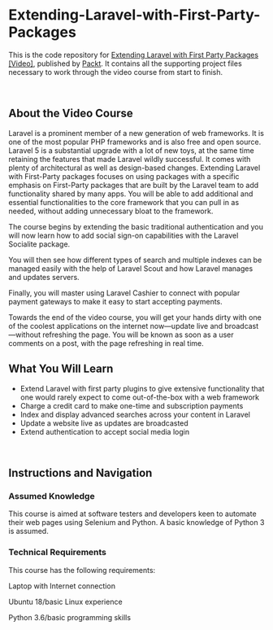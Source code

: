 # Extending-Laravel-with-First-Party-Packages

This is the code repository for [Extending Laravel with First Party Packages [Video]](https://prod.packtpub.com/in/web-development/extending-laravel-first-party-packages-video), published by [Packt](https://www.packtpub.com/?utm_source=github). It contains all the supporting project files necessary to work through the video course from start to finish.


 


## About the Video Course

Laravel is a prominent member of a new generation of web frameworks. It is one of the most popular PHP frameworks and is also free and open source. Laravel 5 is a substantial upgrade with a lot of new toys, at the same time retaining the features that made Laravel wildly successful. It comes with plenty of architectural as well as design-based changes. Extending Laravel with First-Party packages focuses on using packages with a specific emphasis on First-Party packages that are built by the Laravel team to add functionality shared by many apps. You will be able to add additional and essential functionalities to the core framework that you can pull in as needed, without adding unnecessary bloat to the framework. 

The course begins by extending the basic traditional authentication and you will now learn how to add social sign-on capabilities with the Laravel Socialite package.

You will then see how different types of search and multiple indexes can be managed easily with the help of Laravel Scout and how Laravel manages and updates servers. 

Finally, you will master using Laravel Cashier to connect with popular payment gateways to make it easy to start accepting payments. 

Towards the end of the video course, you will get your hands dirty with one of the coolest applications on the internet now—update live and broadcast—without refreshing the page. You will be known as soon as a user comments on a post, with the page refreshing in real time.
 


<H2>What You Will Learn</H2>

<DIV class=book-info-will-learn-text>

<UL>

<LI> Extend Laravel with first party plugins to give extensive functionality that one would rarely expect to come out-of-the-box with a web framework
<LI> Charge a credit card to make one-time and subscription payments
<LI> Index and display advanced searches across your content in Laravel
<LI> Update a website live as updates are broadcasted
<LI> Extend authentication to accept social media login

</LI></UL></DIV>


 


## Instructions and Navigation

### Assumed Knowledge

This course is aimed at software testers and developers keen to automate their web pages using Selenium and Python. A basic knowledge of Python 3 is assumed.

### Technical Requirements

This course has the following requirements:<br/>

Laptop with Internet connection <br/>

Ubuntu 18/basic Linux experience <br/>

Python 3.6/basic programming skills <br/> 
